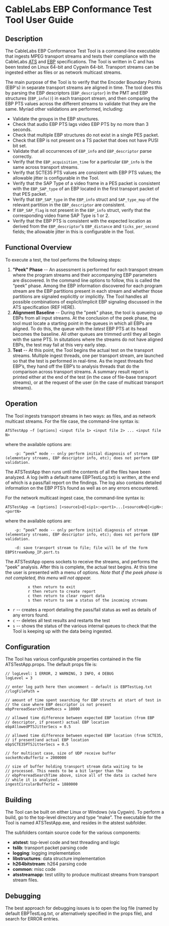 # CableLabs EBP Conformance Test Tool User Guide

## Description
The CableLabs EBP Conformance Test Tool is a command-line executable that ingests MPEG transport streams and tests their compliance with the CableLabs [ATS](http://www.cablelabs.com/specification/5404/) and [EBP](http://www.cablelabs.com/specification/encoder-boundary-point-specification/) specifications.  The Tool is written in C and has been tested on Linux 64-bit and Cygwin 64-bit.  Transport streams can be ingested either as files or as network multicast streams.

The main purpose of the Tool is to verify that the Encoder Boundary Points (EBP's) in separate transport streams are aligned in time.  The tool does this by parsing the EBP descriptors (`EBP_descriptor`) in the PMT and EBP structures (`EBP_info()`) in each transport stream, and then comparing the EBP PTS values across the different streams to validate that they are the same.  Myriad other validations are performed, including:
* Validate the groups in the EBP structures.
* Check that audio EBP PTS lags video EBP PTS by no more than 3 seconds.
* Check that multiple EBP structures do not exist in a single PES packet.
* Check that EBP is not present on a TS packet that does not have PUSI bit set.
* Validate that all occurrences of `EBP_info` and `EBP_descriptor` parse correctly.
* Verify that the `EBP_acquisition_time` for a particular `EBP_info` is the same across transport streams.
* Verify that SCTE35 PTS values are consistent with EBP PTS values; the allowable jitter is configurable in the Tool.
* Verify that the SAP Type of a video frame in a PES packet is consistent with the `EBP_SAP_type` of an EBP located in the first transport packet of that PES packet.
* Verify that `EBP_SAP_type` in the `EBP_info` struct and `SAP_type_map` of the relevant partition in the `EBP_descriptor` are consistent.
* If `EBP_SAP_flag` is not present in the `EBP_info` struct, verify that the corresponding video frame SAP Type is 1 or 2.
* Verify that the EBP PTS is consistent with the expected location as derived from the `EBP_descriptor`'s `EBP_distance` and `ticks_per_second` fields; the allowable jitter in this is configurable in the Tool.

## Functional Overview
To execute a test, the tool performs the following steps:
1. **"Peek" Phase** -- An assessment is performed for each transport stream where the program streams and their accompanying EBP parameters are discovered.  In the command line options to follow, this is called the “peek” phase.  Among the EBP information discovered for each program stream are the EBP partitions present in each stream and whether those partitions are signaled explicitly or implicitly.  The Tool handles all possible combinations of explicit/implicit EBP signaling discussed in the ATS specification (REF HERE).
2. **Alignment Baseline** -- During the "peek" phase, the tool is queueing up EBPs from all input streams.  At the conclusion of the peek phase, the tool must locate a starting point in the queues in which all EBPs are aligned.  To do this, the queue with the *latest* EBP PTS at its head becomes the baseline.  All other queues are trimmed until they all begin with the same PTS.  In situtations where the streams do not have aligned EBPs, the test may fail at this very early step.
3. **Test** -- At this point, the Tool begins the actual test on the transport streams.  Multiple ingest threads, one per transport stream, are launched so that the test is performed in real-time.  As the ingest threads find EBP’s, they hand off the EBP’s to analysis threads that do the comparison across transport streams.   A summary result report is printed either at the end of the test (in the case of file-base transport streams), or at the request of the user (in the case of multicast transport streams).

## Operation
The Tool ingests transport streams in two ways: as files, and as network multicast streams.  For the file case, the command-line syntax is:
    
`ATSTestApp –f [options] <input file 1> <input file 2> ... <input file N>`

where the available options are:

`    -p: “peek” mode -- only perform initial diagnosis of stream (elementary streams, EBP descriptor info, etc); does not perform EBP validation.`

The ATSTestApp then runs until the contents of all the files have been analyzed.  A log (with a default name EBPTestLog.txt) is written, at the end of which is a pass/fail report on the findings.  The log also contains detailed information on the EBP PTS’s found as well as on any errors encountered.

For the network multicast ingest case, the command-line syntax is:

`ATSTestApp –m [options] [<source1>@]<ip1>:<port1>...[<sourceN>@]<ipN>:<portN>`

where the available options are:

```
    -p: “peek” mode -- only perform initial diagnosis of stream (elementary streams, EBP descriptor info, etc); does not perform EBP validation.

    -d: save transport stream to file; file will be of the form EBPStreamDump_IP.port.ts
```

The ATSTestApp opens sockets to receive the streams, and performs the “peek” analysis.  After this is complete, the actual test begins.  At this time the user is presented with a menu of options. *Note that if the peek phase is not completed, this menu will not appear.*

```
          x then return to exit
          r then return to create report
          c then return to clear report data
          s then return to see a status of the incoming streams
```

* `r` -- creates a report detailing the pass/fail status as well as details of any errors found.
* `c` -- deletes all test results and restarts the test
* `s` -- shows the status of the various internal queues to check that the Tool is keeping up with the data being ingested.


## Configuration
The Tool has various configurable properties contained in the file ATSTestApp.props.  The default props file is:

```
// logLevel: 1 ERROR, 2 WARNING, 3 INFO, 4 DEBUG
logLevel = 3

// enter log path here then uncomment – default is EBPTestLog.txt
//logFilePath = 

// amount of time spent searching for EBP structs at start of test in
// the case where EBP descriptor is not present
ebpPrereadSearchTimeMsecs = 10000

// allowed time difference between expected EBP location (from EBP 
// descriptor, if present) actual EBP location
ebpAllowedPTSJitterSecs = 0.5

// allowed time difference between expected EBP location (from SCTE35, 
// if present)and actual EBP location
ebpSCTE35PTSJitterSecs = 0.5

// for multicast case, size of UDP receive buffer
socketRcvBufferSz = 2000000

// size of buffer holding transport stream data waiting to be 
// processed. This needs to be a bit larger than the 
// ebpPrereadSearchTime above, since all of the data is cached here 
// while it is analyzed.
ingestCircularBufferSz = 1880000
```

## Building
The Tool can be built on either Linux or Windows (via Cygwin).  To perform a build, go to the top-level directory and type “make”.  The executable for the Tool is named ATSTestApp.exe, and resides in the atstest subfolder.   

The subfolders contain source code for the various components:

* **atstest**: top-level code and test threading and logic
* **tslib**: transport packet parsing code
* **logging**: logging implementation
* **libstructures**: data structure implementation
* **h264bitstream**: h264 parsing code 
* **common**: misc code
* **atsstreamapp**: test utility to produce multicast streams from transport stream files.


## Debugging 
The best approach for debugging issues is to open the log file (named by default EBPTestLog.txt, or alternatively specified in the props file), and search for ERROR entries.

